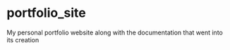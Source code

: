 # portfolio_site
My personal portfolio website along with the documentation that went into its creation
